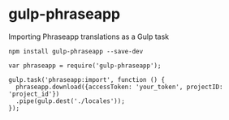 # gulp-phraseapp

Importing Phraseapp translations as a Gulp task

```
npm install gulp-phraseapp --save-dev
```

```
var phraseapp = require('gulp-phraseapp');
```

```
gulp.task('phraseapp:import', function () {
  phraseapp.download({accessToken: 'your_token', projectID: 'project_id'})
  .pipe(gulp.dest('./locales'));
});
```
